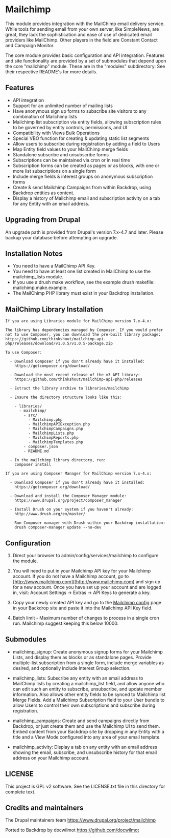 Mailchimp
=========

This module provides integration with the MailChimp email delivery service.
While tools for sending email from your own server, like SimpleNews, are great,
they lack the sophistication and ease of use of dedicated email providers like
MailChimp. Other players in the field are Constant Contact and Campaign Monitor.

The core module provides basic configuration and API integration. Features and
site functionality are provided by a set of submodules that depend upon the core
"mailchimp" module. These are in the "modules" subdirectory: See their
respective README's for more details.


Features
--------------------------------------------------------------------------------

  * API integration
  * Support for an unlimited number of mailing lists
  * Have anonymous sign up forms to subscribe site visitors to any combination
    of Mailchimp lists
  * Mailchimp list subscription via entity fields, allowing subscription rules
    to be governed by entity controls, permissions, and UI
  * Compatibility with Views Bulk Operations
  * Special VBO function for creating & updating static list segments
  * Allow users to subscribe during registration by adding a field to Users
  * Map Entity field values to your MailChimp merge fields
  * Standalone subscribe and unsubscribe forms
  * Subscriptions can be maintained via cron or in real time
  * Subscription forms can be created as pages or as blocks, with one or more
    list subscriptions on a single form
  * Include merge fields & interest groups on anonymous subscription forms
  * Create & send Mailchimp Campaigns from within Backdrop, using Backdrop entities
    as content.
  * Display a history of Mailchimp email and subscription activity on a tab for
    any Entity with an email address.


Upgrading from Drupal
--------------------------------------------------------------------------------

  An upgrade path is provided from Drupal's version 7.x-4.7 and later. Please 
  backup your database before attempting an upgrade.

Installation Notes
--------------------------------------------------------------------------------

  * You need to have a MailChimp API Key.
  * You need to have at least one list created in MailChimp to use the
    mailchimp_lists module.
  * If you use a drush make workflow, see the example drush makefile:
    mailchimp.make.example.
  * The MailChimp PHP library must exist in your Backdrop installation.

MailChimp Library Installation
--------------------------------------------------------------------------------

    If you are using Libraries module for MailChimp version 7.x-4.x:

    The library has dependencies managed by Composer. If you would prefer
    not to use Composer, you can download the pre-built library package:
    https://github.com/thinkshout/mailchimp-api-php/releases/download/v1.0.5/v1.0.5-package.zip

    To use Composer:

      - Download Composer if you don't already have it installed:
        https://getcomposer.org/download/

      - Download the most recent release of the v3 API library:
        https://github.com/thinkshout/mailchimp-api-php/releases

      - Extract the library archive to libraries/mailchimp

      - Ensure the directory structure looks like this:

        - libraries/
          - mailchimp/
            - src/
              - Mailchimp.php
              - MailchimpAPIException.php
              - MailchimpCampaigns.php
              - MailchimpLists.php
              - MailchimpReports.php
              - MailchimpTemplates.php
            - composer.json
            - README.md

      - In the mailchimp library directory, run:
        composer install

    If you are using Composer Manager for MailChimp version 7.x-4.x:

      - Download Composer if you don't already have it installed:
        https://getcomposer.org/download/

      - Download and install the Composer Manager module:
        https://www.drupal.org/project/composer_manager

      - Install Drush on your system if you haven't already:
        http://www.drush.org/en/master/

      - Run Composer manager with Drush within your Backdrop installation:
        drush composer-manager update --no-dev

Configuration
--------------------------------------------------------------------------------

  1. Direct your browser to admin/config/services/mailchimp to configure the
  module.

  2. You will need to put in your Mailchimp API key for your Mailchimp account.
  If you do not have a Mailchimp account, go to
  [http://www.mailchimp.com]([http://www.mailchimp.com) and sign up for a new
  account. Once you have set up your account and are logged in, visit:
  Account Settings -> Extras -> API Keys to generate a key.

  3. Copy your newly created API key and go to the
  [Mailchimp config](http://example.com/admin/config/services/mailchimp) page in
  your Backdrop site and paste it into the Mailchimp API Key field.

  4. Batch limit - Maximum number of changes to process in a single cron run.
  Mailchimp suggest keeping this below 10000.


Submodules
--------------------------------------------------------------------------------

  * mailchimp_signup: Create anonymous signup forms for your Mailchimp Lists,
    and display them as blocks or as standalone pages. Provide multiple-list
    subscription from a single form, include merge variables as desired, and
    optionally include Interest Group selection.

  * mailchimp_lists: Subscribe any entity with an email address to MailChimp
    lists by creating a mailchimp_list field, and allow anyone who can edit such
    an entity to subscribe, unsubscribe, and update member information. Also
    allows other entity fields to be synced to Mailchimp list Merge Fields. Add
    a Mailchimp Subscription field to your User bundle to allow Users to control
    their own subscriptions and subscribe during registration.

  * mailchimp_campaigns: Create and send campaigns directly from Backdrop, or just
    create them and use the Mailchimp UI to send them. Embed content from your
    Backdrop site by dropping in any Entity with a title and a View Mode
    configured into any area of your email template.

  * mailchimp_activity: Display a tab on any entity with an email address
    showing the email, subscribe, and unsubscribe history for that email address
    on your Mailchimp account.

LICENSE
-------

This project is GPL v2 software. See the LICENSE.txt file in this directory for complete text.

Credits and maintainers
--------------------------------------------------------------------------------

The Drupal maintainers team https://www.drupal.org/project/mailchimp

Ported to Backdrop by docwilmot https://github.com/docwilmot

